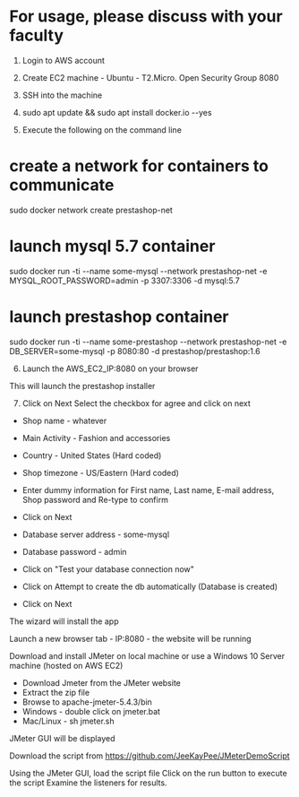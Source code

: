 # For usage, please discuss with your faculty


1. Login to AWS account
2. Create EC2 machine - Ubuntu - T2.Micro. Open Security Group 8080
3. SSH into the machine
4. sudo apt update && sudo apt install docker.io --yes

5. Execute the following on the command line

# create a network for containers to communicate
sudo docker network create prestashop-net
# launch mysql 5.7 container
sudo docker run -ti --name some-mysql --network prestashop-net -e MYSQL_ROOT_PASSWORD=admin -p 3307:3306 -d mysql:5.7
# launch prestashop container
sudo docker run -ti --name some-prestashop --network prestashop-net -e DB_SERVER=some-mysql -p 8080:80 -d prestashop/prestashop:1.6

6. Launch the AWS_EC2_IP:8080 on your browser

This will launch the prestashop installer

7. Click on Next
Select the checkbox for agree and click on next

- Shop name - whatever
- Main Activity - Fashion and accessories
- Country - United States (Hard coded)
- Shop timezone - US/Eastern (Hard coded)
- Enter dummy information for First name, Last name, E-mail address, Shop password and Re-type to confirm
- Click on Next

- Database server address - some-mysql
- Database password - admin
- Click on "Test your database connection now"
- Click on Attempt to create the db automatically (Database is created)
- Click on Next


The wizard will install the app

Launch a new browser tab - IP:8080 - the website will be running


Download and install JMeter on local machine or use a Windows 10 Server machine (hosted on AWS EC2)

- Download Jmeter from the JMeter website
- Extract the zip file
- Browse to apache-jmeter-5.4.3/bin
- Windows - double click on jmeter.bat
- Mac/Linux - sh jmeter.sh

JMeter GUI will be displayed

Download the script from https://github.com/JeeKayPee/JMeterDemoScript

Using the JMeter GUI, load the script file
Click on the run button to execute the script
Examine the listeners for results. 




